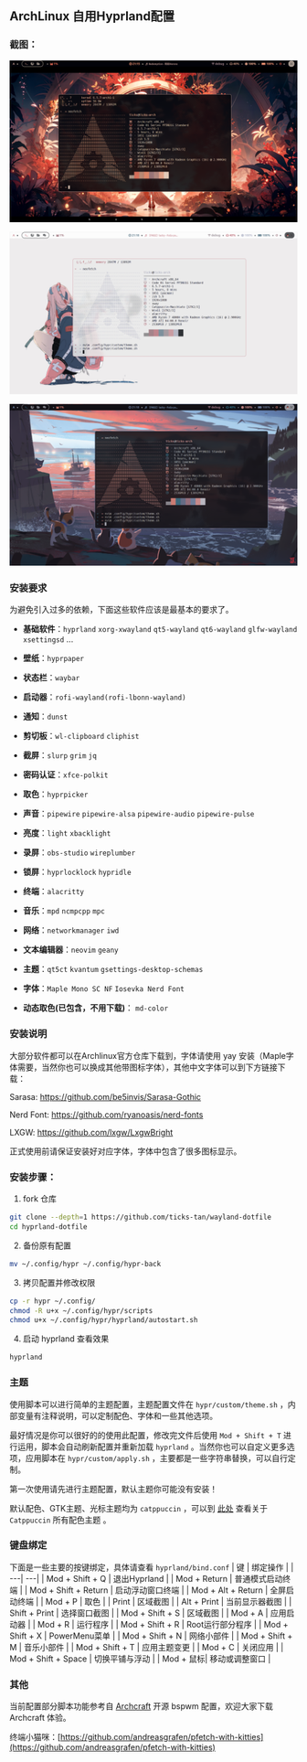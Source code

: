 ## ArchLinux 自用Hyprland配置

### 截图：

![img1](./imgs/Screenshot_4.png)

![img2](./imgs/Screenshot_5.png)

![img3](./imgs/Screenshot_6.png)

### 安装要求

为避免引入过多的依赖，下面这些软件应该是最基本的要求了。

- **基础软件**：`hyprland` `xorg-xwayland` `qt5-wayland` `qt6-wayland` `glfw-wayland`
                `xsettingsd` ...

- **壁纸**：`hyprpaper`

- **状态栏**：`waybar`

- **启动器**：`rofi-wayland(rofi-lbonn-wayland)`

- **通知**：`dunst`

- **剪切板**：`wl-clipboard` `cliphist`

- **截屏**：`slurp` `grim` `jq`

- **密码认证**：`xfce-polkit`

- **取色**：`hyprpicker`

- **声音**：`pipewire` `pipewire-alsa` `pipewire-audio` `pipewire-pulse`

- **亮度**：`light` `xbacklight`

- **录屏**：`obs-studio` `wireplumber`

- **锁屏**：`hyprlocklock` `hypridle`

- **终端**：`alacritty`

- **音乐**：`mpd` `ncmpcpp` `mpc`

- **网络**：`networkmanager` `iwd`

- **文本编辑器**：`neovim` `geany`

- **主题**：`qt5ct` `kvantum` `gsettings-desktop-schemas`

- **字体**：`Maple Mono SC NF` `Iosevka Nerd Font`

- **动态取色(已包含，不用下载)**： `md-color`

### 安装说明

大部分软件都可以在Archlinux官方仓库下载到，字体请使用 yay 安装（Maple字体需要，当然你也可以换成其他带图标字体），其他中文字体可以到下方链接下载：

Sarasa: https://github.com/be5invis/Sarasa-Gothic

Nerd Font: https://github.com/ryanoasis/nerd-fonts

LXGW: https://github.com/lxgw/LxgwBright

正式使用前请保证安装好对应字体，字体中包含了很多图标显示。

### 安装步骤：

1. fork 仓库

```bash
git clone --depth=1 https://github.com/ticks-tan/wayland-dotfile
cd hyprland-dotfile
```

2. 备份原有配置

```bash
mv ~/.config/hypr ~/.config/hypr-back
```

3. 拷贝配置并修改权限

```bash
cp -r hypr ~/.config/
chmod -R u+x ~/.config/hypr/scripts
chmod u+x ~/.config/hypr/hyprland/autostart.sh
```

4. 启动 hyprland 查看效果

```bash
hyprland
```

### 主题

使用脚本可以进行简单的主题配置，主题配置文件在 `hypr/custom/theme.sh` ，内部变量有注释说明，可以定制配色、字体和一些其他选项。

最好情况是你可以很好的的使用此配置，修改完文件后使用 `Mod + Shift + T` 进行运用，脚本会自动刷新配置并重新加载 `hyprland` 。当然你也可以自定义更多选项，应用脚本在 `hypr/custom/apply.sh` ，主要都是一些字符串替换，可以自行定制。

第一次使用请先进行主题配置，默认主题你可能没有安装！

默认配色、GTK主题、光标主题均为 `catppuccin` ，可以到 [此处](https://github.com/catppuccin/catppuccin) 查看关于 `Catppuccin` 所有配色主题 。

### 键盘绑定

下面是一些主要的按键绑定，具体请查看 `hyprland/bind.conf` 
| 键 | 绑定操作 |
| ---| ---|
| Mod + Shift + Q | 退出Hyprland |
| Mod + Return | 普通模式启动终端 |
| Mod + Shift + Return | 启动浮动窗口终端 |
| Mod + Alt + Return | 全屏启动终端 |
| Mod + P | 取色 |
| Print | 区域截图 |
| Alt + Print | 当前显示器截图 |
| Shift + Print | 选择窗口截图 |
| Mod + Shift + S | 区域截图 |
| Mod + A | 应用启动器 |
| Mod + R | 运行程序 |
| Mod + Shift + R | Root运行部分程序 |
| Mod + Shift + X | PowerMenu菜单 |
| Mod + Shift + N | 网络小部件 |
| Mod + Shift + M | 音乐小部件 |
| Mod + Shift + T | 应用主题变更 |
| Mod + C | 关闭应用 |
| Mod + Shift + Space | 切换平铺与浮动 |
| Mod + 鼠标| 移动或调整窗口 |

###  其他

当前配置部分脚本功能参考自 [Archcraft](https://archcraft.io/) 开源 bspwm 配置，欢迎大家下载 Archcraft 体验。

终端小猫咪：[https://github.com/andreasgrafen/pfetch-with-kitties](https://github.com/andreasgrafen/pfetch-with-kitties)
